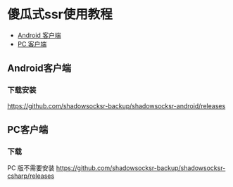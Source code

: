 # 傻瓜式ssr使用教程

- [Android 客户端](#Android客户端)
- [PC 客户端](#PC客户端)

## Android客户端
### 下载安装

https://github.com/shadowsocksr-backup/shadowsocksr-android/releases

## PC客户端
### 下载

PC 版不需要安装
https://github.com/shadowsocksr-backup/shadowsocksr-csharp/releases
